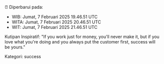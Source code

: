 ⏰ Diperbarui pada:
- WIB: Jumat, 7 Februari 2025 19.46.51 UTC
- WITA: Jumat, 7 Februari 2025 20.46.51 UTC
- WIT: Jumat, 7 Februari 2025 21.46.51 UTC

Kutipan Inspiratif:
"If you work just for money, you'll never make it, but if you love what you're doing and you always put the customer first, success will be yours."


Kategori: success

